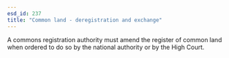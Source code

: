 ```yaml
---
esd_id: 237
title: "Common land - deregistration and exchange"
---
```


A commons registration authority must amend the register of common land when ordered to do so by the national authority or by the High Court.

